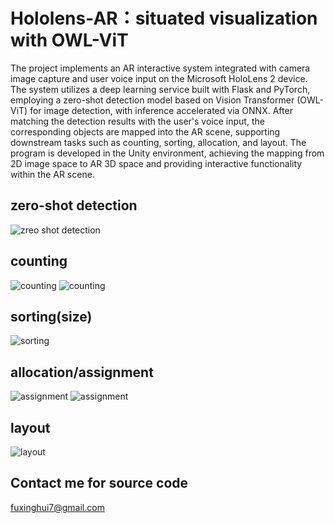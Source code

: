 # Hololens-AR：situated visualization with OWL-ViT

The project implements an AR interactive system integrated with camera image capture and user voice input on the Microsoft HoloLens 2 device. The system utilizes a deep learning service built with Flask and PyTorch, employing a zero-shot detection model based on Vision Transformer (OWL-ViT) for image detection, with inference accelerated via ONNX. After matching the detection results with the user's voice input, the corresponding objects are mapped into the AR scene, supporting downstream tasks such as counting, sorting, allocation, and layout. The program is developed in the Unity environment, achieving the mapping from 2D image space to AR 3D space and providing interactive functionality within the AR scene.
## zero-shot detection
![zreo shot detection](image/detection.png "zreo shot detection")
## counting
![counting](image/vertical-counting.png "counting")
![counting](image/horizontal-counting.png "counting")
## sorting(size)
![sorting](image/sorting.png "sorting")
## allocation/assignment
![assignment](image/assignment1.png "assignment")
![assignment](image/assignment23.png "assignment")
## layout
![layout](image/layout.png "layout")
## Contact me for source code
fuxinghui7@gmail.com

